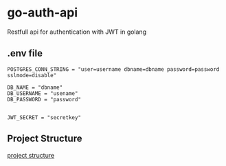 # go-auth-api
Restfull api for authentication with JWT in golang


## .env file
```
POSTGRES_CONN_STRING = "user=username dbname=dbname password=password sslmode=disable"

DB_NAME = "dbname"
DB_USERNAME = "usename"
DB_PASSWORD = "password"


JWT_SECRET = "secretkey"
```

## Project Structure
[project structure](./go-auth-api-structure.png)
